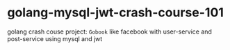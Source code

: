# golang-mysql-jwt-crash-course-101
 golang crash couse project: `Gobook` like facebook  with user-service and post-service using mysql and jwt
